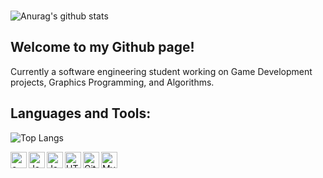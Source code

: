 <br />

![Anurag's github stats](https://github-readme-stats.vercel.app/api?username=ElijahHallera)
<!--(https://github.com/anuraghazra/github-readme-stats) -->

## Welcome to my Github page!
  Currently a software engineering student working on Game Development projects, Graphics Programming, and Algorithms.

## Languages and Tools:

![Top Langs](https://github-readme-stats.vercel.app/api/top-langs/?username=ElijahHallera&layout=compact)

<img align="left" alt="c++" width="26px" src="https://cdn.jsdelivr.net/npm/simple-icons@3.4.0/icons/cplusplus.svg" />
<img align="left" alt="Java" width="26px" src="https://cdn.jsdelivr.net/npm/simple-icons@3.4.0/icons/java.svg" />
<img align="left" alt="JavaScript" width="26px" src="https://cdn.jsdelivr.net/npm/simple-icons@3.4.0/icons/javascript.svg" />
<img align="left" alt="HTML5" width="26px" src="https://cdn.jsdelivr.net/npm/simple-icons@3.4.0/icons/html5.svg" />
<img align="left" alt="GitHub" width="26px" src="https://cdn.jsdelivr.net/npm/simple-icons@3.4.0/icons/github.svg" />
<img align="left" alt="MySQL" width="26px" src="https://cdn.jsdelivr.net/npm/simple-icons@3.4.0/icons/mysql.svg" />

<br />
<br />
